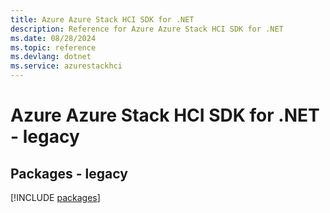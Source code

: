 ```yaml
---
title: Azure Azure Stack HCI SDK for .NET
description: Reference for Azure Azure Stack HCI SDK for .NET
ms.date: 08/28/2024
ms.topic: reference
ms.devlang: dotnet
ms.service: azurestackhci
---
```

# Azure Azure Stack HCI SDK for .NET - legacy
## Packages - legacy
[!INCLUDE [packages](azure-stack-hci-index.md)]